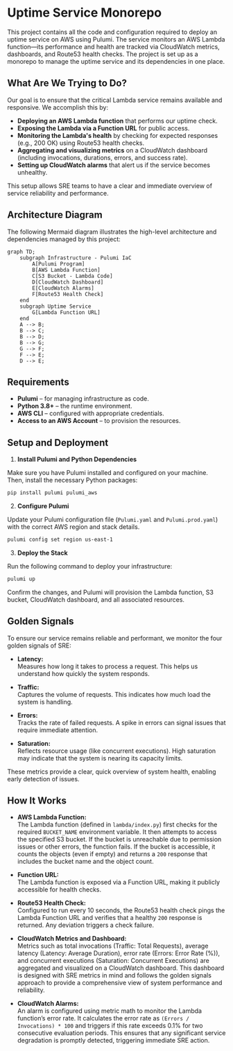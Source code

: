 # Uptime Service Monorepo

This project contains all the code and configuration required to deploy an uptime service on AWS using Pulumi. The service monitors an AWS Lambda function—its performance and health are tracked via CloudWatch metrics, dashboards, and Route53 health checks. The project is set up as a monorepo to manage the uptime service and its dependencies in one place.

## What Are We Trying to Do?

Our goal is to ensure that the critical Lambda service remains available and responsive. We accomplish this by:

- **Deploying an AWS Lambda function** that performs our uptime check.
- **Exposing the Lambda via a Function URL** for public access.
- **Monitoring the Lambda's health** by checking for expected responses (e.g., 200 OK) using Route53 health checks.
- **Aggregating and visualizing metrics** on a CloudWatch dashboard (including invocations, durations, errors, and success rate).
- **Setting up CloudWatch alarms** that alert us if the service becomes unhealthy.

This setup allows SRE teams to have a clear and immediate overview of service reliability and performance.

## Architecture Diagram

The following Mermaid diagram illustrates the high-level architecture and dependencies managed by this project:

```mermaid
graph TD;
    subgraph Infrastructure - Pulumi IaC
        A[Pulumi Program] 
        B[AWS Lambda Function]
        C[S3 Bucket - Lambda Code]
        D[CloudWatch Dashboard]
        E[CloudWatch Alarms]
        F[Route53 Health Check]
    end
    subgraph Uptime Service
        G[Lambda Function URL]
    end
    A --> B;
    B --> C;
    B --> D;
    B --> G;
    G --> F;
    F --> E;
    D --> E;
```

## Requirements

- **Pulumi** – for managing infrastructure as code.
- **Python 3.8+** – the runtime environment.
- **AWS CLI** – configured with appropriate credentials.
- **Access to an AWS Account** – to provision the resources.

## Setup and Deployment

1. **Install Pulumi and Python Dependencies**

Make sure you have Pulumi installed and configured on your machine. Then, install the necessary Python packages:

```sh
pip install pulumi pulumi_aws
```

2. **Configure Pulumi**

Update your Pulumi configuration file (`Pulumi.yaml` and `Pulumi.prod.yaml`) with the correct AWS region and stack details.

```sh
pulumi config set region us-east-1
```

3. **Deploy the Stack**

Run the following command to deploy your infrastructure:

```sh
pulumi up
```

   Confirm the changes, and Pulumi will provision the Lambda function, S3 bucket, CloudWatch dashboard, and all associated resources.

## Golden Signals

To ensure our service remains reliable and performant, we monitor the four golden signals of SRE:

- **Latency:**  
  Measures how long it takes to process a request. This helps us understand how quickly the system responds.

- **Traffic:**  
  Captures the volume of requests. This indicates how much load the system is handling.

- **Errors:**  
  Tracks the rate of failed requests. A spike in errors can signal issues that require immediate attention.

- **Saturation:**  
  Reflects resource usage (like concurrent executions). High saturation may indicate that the system is nearing its capacity limits.

These metrics provide a clear, quick overview of system health, enabling early detection of issues.

## How It Works

- **AWS Lambda Function:**  
  The Lambda function (defined in `lambda/index.py`) first checks for the required `BUCKET_NAME` environment variable. It then attempts to access the specified S3 bucket. If the bucket is unreachable due to permission issues or other errors, the function fails. If the bucket is accessible, it counts the objects (even if empty) and returns a `200` response that includes the bucket name and the object count.

- **Function URL:**  
  The Lambda function is exposed via a Function URL, making it publicly accessible for health checks.

- **Route53 Health Check:**  
  Configured to run every 10 seconds, the Route53 health check pings the Lambda Function URL and verifies that a healthy `200` response is returned. Any deviation triggers a check failure.

- **CloudWatch Metrics and Dashboard:**  
  Metrics such as total invocations (Traffic: Total Requests), average latency (Latency: Average Duration), error rate (Errors: Error Rate (%)), and concurrent executions (Saturation: Concurrent Executions) are aggregated and visualized on a CloudWatch dashboard. This dashboard is designed with SRE metrics in mind and follows the golden signals approach to provide a comprehensive view of system performance and reliability.

- **CloudWatch Alarms:**  
  An alarm is configured using metric math to monitor the Lambda function’s error rate. It calculates the error rate as `(Errors / Invocations) * 100` and triggers if this rate exceeds 0.1% for two consecutive evaluation periods. This ensures that any significant service degradation is promptly detected, triggering immediate SRE action.
